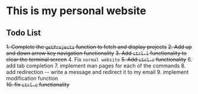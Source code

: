 # This is my personal website

## Todo List
~~1. Complete the `getProjects` function to fetch and display projects~~
~~2. Add up and down arrow key navigation functionality~~
~~3. Add `ctrl-l` functionality to clear the terminal screen~~
4. Fix `normal website` 
~~5. Add `ctrl-r` functionality~~
6. add tab completion
7. implement man pages for each of the commands
8. add redirection -- write a message and redirect it to my email
9. implement modification function  
~~10. fix `ctrl-c` functionality~~
